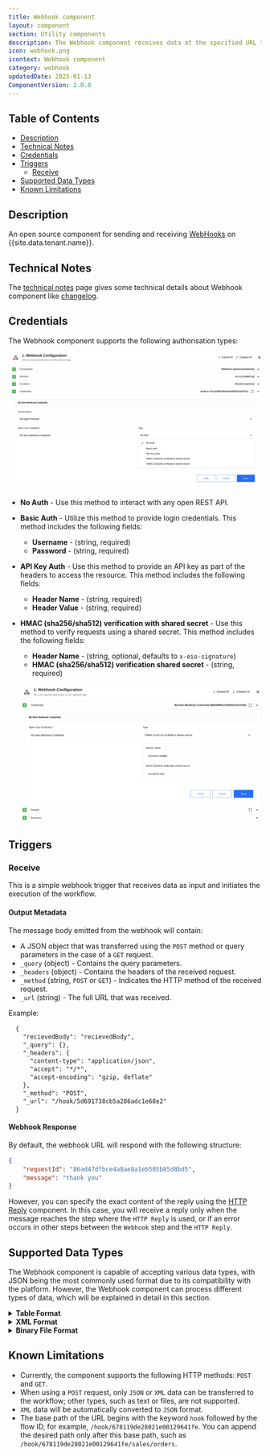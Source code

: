 ```yaml
---
title: Webhook component
layout: component
section: Utility components
description: The Webhook component receives data at the specified URL to initiate your workflow.
icon: webhook.png
icontext: Webhook component
category: webhook
updatedDate: 2025-01-13
ComponentVersion: 2.0.0
---
```


## Table of Contents

* [Description](#description)
* [Technical Notes](#technical-notes)
* [Credentials](#credentials)
* [Triggers](#triggers)
   * [Receive](#receive)
* [Supported Data Types](#supported-data-types)
* [Known Limitations](#known-limitations)

## Description

An open source component for sending and receiving [WebHooks](https://en.wikipedia.org/wiki/Webhook) on {{site.data.tenant.name}}.

## Technical Notes

The [technical notes](technical-notes) page gives some technical details about Webhook component like [changelog](/components/webhook/technical-notes#changelog).

## Credentials

The Webhook component supports the following authorisation types:

![creds](img/credentials.png)

* **No Auth** - Use this method to interact with any open REST API.
* **Basic Auth** - Utilize this method to provide login credentials. This method includes the following fields:
  * **Username** - (string, required)
  * **Password** - (string, required)
* **API Key Auth** - Use this method to provide an API key as part of the headers to access the resource. This method includes the following fields:
  * **Header Name** - (string, required)
  * **Header Value** - (string, required)
* **HMAC (sha256/sha512) verification with shared secret** - Use this method to verify requests using a shared secret. This method includes the following fields:
  * **Header Name** - (string, optional, defaults to `x-eio-signature`)
  * **HMAC (sha256/sha512) verification shared secret** - (string, required)
  
  ![HMAC-credentials-settings](img/HMAC-credentials-settings.png)

## Triggers

### Receive

This is a simple webhook trigger that receives data as input and initiates the execution of the workflow.

#### Output Metadata
The message body emitted from the webhook will contain:
* A JSON object that was transferred using the `POST` method or query parameters in the case of a `GET` request.
* `_query` (object) - Contains the query parameters.
* `_headers` (object) - Contains the headers of the received request.
* `_method` (string, `POST` or `GET`) - Indicates the HTTP method of the received request.
* `_url` (string) - The full URL that was received.

Example:

```
  {
    "recievedBody": "recievedBody",
    "_query": {},
    "_headers": {
      "content-type": "application/json",
      "accept": "*/*",
      "accept-encoding": "gzip, deflate"
    },
    "_method": "POST",
    "_url": "/hook/5d691738cb5a286adc1e68e2"
  }
```

#### Webhook Response
By default, the webhook URL will respond with the following structure: 
```json
{
    "requestId": "86ad47dfbce4a8ae8a1eb505b85d8bd5",
    "message": "thank you"
}
```

However, you can specify the exact content of the reply using the [HTTP Reply](https://docs.elastic.io/components/request-reply/index.html) component. In this case, you will receive a reply only when the message reaches the step where the `HTTP Reply` is used, or if an error occurs in other steps between the `Webhook` step and the `HTTP Reply`.

## Supported Data Types

The Webhook component is capable of accepting various data types, with JSON being the most commonly used format due to its compatibility with the platform. However, the Webhook component can process different types of data, which will be explained in detail in this section.

<details close markdown="block"><summary><strong>Table Format</strong></summary>

Webhooks support the table format, specifically the x-www-form-urlencoded format. In this format, tabular data is converted into a JSON object with keys and values.

Postman Request Example:

{% include img.html max-width="100%" url="img/table-postman-request.png" title="Postman Request Example" %}

Received Webhook Payload Example:

{% include img.html max-width="50%" url="img/table-webhook-receive.png" title="Received Webhook Payload" %}

</details>

<details close markdown="block"><summary><strong>XML Format</strong></summary>

Webhooks also support the XML format. In this case, the result is a JSON object derived from an XML-structured document while preserving the nesting levels.

Postman Request Example:

{% include img.html max-width="100%" url="img/xml-postman-request.png" title="Postman Request" %}

Received Webhook Payload Example:

{% include img.html max-width="100%" url="img/xml-webhook-receive.png" title="Received Webhook Payload" %}

</details>

<details close markdown="block"><summary><strong>Binary File Format</strong></summary>

Additionally, webhooks support binary file formats for data reception. These files can include JSON, XML, CSV, as well as pictures in PNG and JPG formats, among others. It is crucial to ensure that the file extension matches the content format within the binary file. Otherwise, an error may occur during sending or the file content may not be properly detected if the extension is missing.

JSON Example:

{% include img.html max-width="50%" url="img/binary-json-example.png" title="JSON Example" %}

XML Example:

{% include img.html max-width="100%" url="img/binary-xml-example-1.png" title="XML Example" %}

{% include img.html max-width="50%" url="img/binary-xml-example-2.png" title="XML Example" %}

CSV Example:

{% include img.html max-width="100%" url="img/binary-csv-example-1.png" title="CSV Example" %}

{% include img.html max-width="100%" url="img/binary-csv-example-2.png" title="CSV Example" %}

Pictures Example:

Pictures are received as a sequence of bytes using the Buffer object.

{% include img.html max-width="100%" url="img/binary-pictures-example.png" title="Pictures Example" %}

By supporting these various data types, the Webhook component provides flexibility in processing data according to specific requirements and use cases.

</details>

## Known Limitations
* Currently, the component supports the following HTTP methods: `POST` and `GET`.
* When using a `POST` request, only `JSON` or `XML` data can be transferred to the workflow; other types, such as text or files, are not supported.
* `XML` data will be automatically converted to `JSON` format.
* The base path of the URL begins with the keyword `hook` followed by the flow ID, for example, `/hook/678119de28021e00129641fe`. You can append the desired path only after this base path, such as `/hook/678119de28021e00129641fe/sales/orders`.
